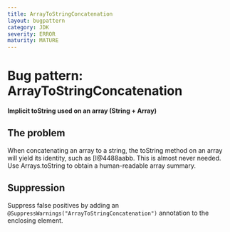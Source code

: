 ```yaml
---
title: ArrayToStringConcatenation
layout: bugpattern
category: JDK
severity: ERROR
maturity: MATURE
---
```


# Bug pattern: ArrayToStringConcatenation
__Implicit toString used on an array (String + Array)__

## The problem
When concatenating an array to a string, the toString method on an array will yield its identity, such as [I@4488aabb. This is almost never needed. Use Arrays.toString to obtain a human-readable array summary.

## Suppression
Suppress false positives by adding an `@SuppressWarnings("ArrayToStringConcatenation")` annotation to the enclosing element.
